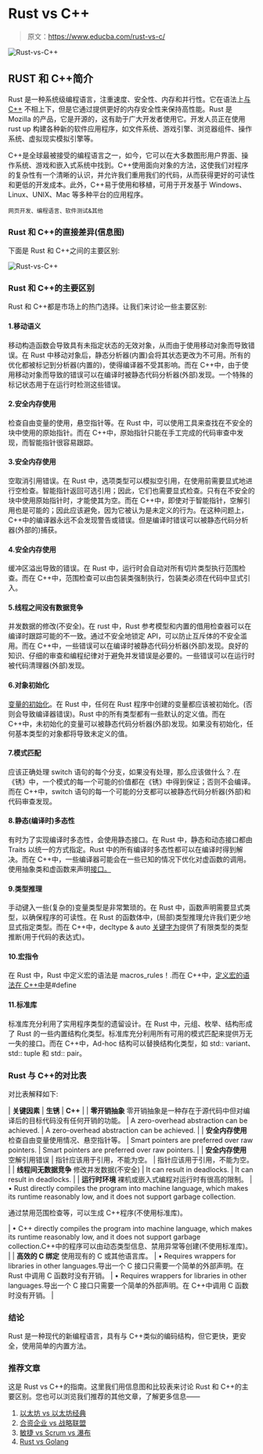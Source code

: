 # Rust vs C++

> 原文：<https://www.educba.com/rust-vs-c/>

![Rust-vs-C++](img/0be2b834f7771e1322b948ac3578ff62.png)



## RUST 和 C++简介

Rust 是一种系统级编程语言，注重速度、安全性、内存和并行性。它在语法上[与 C++](https://www.educba.com/access-modifiers-in-c-plus-plus/) 不相上下，但是它通过提供更好的内存安全性来保持高性能。Rust 是 Mozilla 的产品，它是开源的，这有助于广大开发者使用它。开发人员正在使用 rust up 构建各种新的软件应用程序，如文件系统、游戏引擎、浏览器组件、操作系统、虚拟现实模拟引擎等。

C++是全球最被接受的编程语言之一，如今，它可以在大多数图形用户界面、操作系统、游戏和嵌入式系统中找到。C++使用面向对象的方法，这使我们对程序的复杂性有一个清晰的认识，并允许我们重用我们的代码，从而获得更好的可读性和更低的开发成本。此外，C++易于使用和移植，可用于开发基于 Windows、Linux、UNIX、Mac 等多种平台的应用程序。

<small>网页开发、编程语言、软件测试&其他</small>

### Rust 和 C++的直接差异(信息图)

下面是 Rust 和 C++之间的主要区别:

![Rust-vs-C++](img/b033f32cbb77d84095e233ab4ac5b990.png)



### Rust 和 C++的主要区别

Rust 和 C++都是市场上的热门选择。让我们来讨论一些主要区别:

#### 1.移动语义

移动构造函数会导致具有未指定状态的无效对象，从而由于使用移动对象而导致错误。在 Rust 中移动对象后，静态分析器(内置)会将其状态更改为不可用。所有的优化都被标记到分析器(内置的)，使得编译器不受其影响。而在 C++中，由于使用移动对象而导致的错误可以在编译时被静态代码分析器(外部)发现。一个特殊的标记状态用于在运行时检测这些错误。

#### 2.安全内存使用

检查自由变量的使用，悬空指针等。在 Rust 中，可以使用工具来查找在不安全的块中使用的原始指针。而在 C++中，原始指针只能在手工完成的代码审查中发现，而智能指针很容易跟踪。

#### 3.安全内存使用

空取消引用错误。在 Rust 中，选项类型可以模拟空引用，在使用前需要显式地进行空检查。智能指针返回可选引用；因此，它们也需要显式检查。只有在不安全的块中使用原始指针时，才能使其为空。而在 C++中，即使对于智能指针，空解引用也是可能的；因此应该避免，因为它被认为是未定义的行为。在这种问题上，C++中的编译器永远不会发现警告或错误。但是编译时错误可以被静态代码分析器(外部的)捕获。

#### 4.安全内存使用

缓冲区溢出导致的错误。在 Rust 中，运行时会自动对所有切片类型执行范围检查。而在 C++中，范围检查可以由包装类强制执行，包装类必须在代码中显式引入。

#### 5.线程之间没有数据竞争

并发数据的修改(不安全)。在 rust 中，Rust 参考模型和内置的借用检查器可以在编译时跟踪可能的不一致。通过不安全地锁定 API，可以防止互斥体的不安全滥用。而在 C++中，一些错误可以在编译时被静态代码分析器(外部)发现。良好的知识、仔细的审查和编程纪律对于避免并发错误是必要的。一些错误可以在运行时被代码清理器(外部)发现。

#### 6.对象初始化

[变量的初始化](https://www.educba.com/variables-in-java/)。在 Rust 中，任何在 Rust 程序中创建的变量都应该被初始化。(否则会导致编译器错误)。Rust 中的所有类型都有一些默认的定义值。而在 C++中，未初始化的变量可以被静态代码分析器(外部)发现。如果没有初始化，任何基本类型的对象都将导致未定义的值。

#### 7.模式匹配

应该正确处理 switch 语句的每个分支，如果没有处理，那么应该做什么？.在《锈》中，一个模式的每一个可能的价值都在《锈》中得到保证；否则不会编译。而在 C++中，switch 语句的每一个可能的分支都可以被静态代码分析器(外部)和代码审查发现。

#### 8.静态(编译时)多态性

有时为了实现编译时多态性，会使用静态接口。在 Rust 中，静态和动态接口都由 Traits 以统一的方式指定。Rust 中的所有编译时多态性都可以在编译时得到解决。而在 C++中，一些编译器可能会在一些已知的情况下优化对虚函数的调用。使用抽象类和虚函数来声明[接口。](https://www.educba.com/abstract-classes-in-javascript/)

#### 9.类型推理

手动键入一些(复杂的)变量类型是非常繁琐的。在 Rust 中，函数声明需要显式类型，以确保程序的可读性。在 Rust 的函数体中，(局部)类型推理允许我们更少地显式指定类型。而在 C++中，decltype & auto [关键字为](https://www.educba.com/c-keywords/)提供了有限类型的类型推断(用于代码的表达式)。

#### 10.宏指令

在 Rust 中，Rust 中定义宏的语法是 macros_rules！.而在 C++中，[定义宏的语法在 C++中](https://www.educba.com/macros-in-c-plus-plus/)是#define

#### 11.标准库

标准库充分利用了实用程序类型的遗留设计。在 Rust 中，元组、枚举、结构形成了 Rust 的一些内置结构化类型。标准库充分利用所有可用的模式匹配来提供万无一失的接口。而在 C++中，Ad-hoc 结构可以替换结构化类型，如 std:: variant、std:: tuple 和 std:: pair。

### Rust 与 C++的对比表

对比表解释如下:

| **关键因素** | **生锈** | **C++** |
| **零开销抽象**
零开销抽象是一种存在于源代码中但对编译后的目标代码没有任何开销的功能。 | A zero-overhead abstraction can be achieved. | A zero-overhead abstraction can be achieved. |
| **安全内存使用** 检查自由变量使用情况、悬空指针等。 | Smart pointers are preferred over raw pointers. | Smart pointers are preferred over raw pointers. |
| **安全内存使用**
空解引用错误 | 指针应该用于引用，不能为空。 | 指针应该用于引用，不能为空。 |
| **线程间无数据竞争**
修改并发数据(不安全) | It can result in deadlocks. | It can result in deadlocks. |
| **运行时环境**
裸机或嵌入式编程对运行时有很高的限制。 | • Rust directly compiles the program into machine language, which makes its runtime reasonably low, and it does not support garbage collection.

通过禁用范围检查等，可以生成 C++程序(不使用标准库)。

 | • C++ directly compiles the program into machine language, which makes its runtime reasonably low, and it does not support garbage collection.C++中的程序可以由动态类型信息、禁用异常等创建(不使用标准库)。 |
| **高效的 C 绑定**
使用现有的 C 或其他语言库。 | • Requires wrappers for libraries in other languages.导出一个 C 接口只需要一个简单的外部声明。在 Rust 中调用 C 函数时没有开销。 | • Requires wrappers for libraries in other languages.导出一个 C 接口只需要一个简单的外部声明。在 C++中调用 C 函数时没有开销。 |

### 结论

Rust 是一种现代的新编程语言，具有与 C++类似的编码结构，但它更快，更安全，使用简单的内置方法。

### 推荐文章

这是 Rust vs C++的指南。这里我们用信息图和比较表来讨论 Rust 和 C++的主要区别。您也可以浏览我们推荐的其他文章，了解更多信息——

1.  [以太坊 vs 以太坊经典](https://www.educba.com/ethereum-vs-ethereum-classic/)
2.  [合资企业 vs 战略联盟](https://www.educba.com/joint-venture-vs-strategic-alliance/)
3.  [敏捷 vs Scrum vs 瀑布](https://www.educba.com/agile-vs-scrum-vs-waterfall/)
4.  [Rust vs Golang](https://www.educba.com/rust-vs-golang/)






